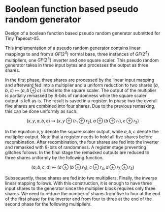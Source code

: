 # Boolean function based pseudo random generator
Design of a boolean function based pseudo random generator submitted for Tiny Tapeout-05.

This implementation of a pseudo random generator contains linear mappings to and from a $GF(2^4)$ normal base, three instances of $GF(2^4)$ multipliers, one $GF(2^4)$ inverter and one square scaler. This pseudo random generator takes in three input bytes and processes the output as three shares.
      
In the first phase, three shares are processed by the linear input mapping and afterward fed into a multiplier and a uniform reduction to two shares $(a,b,c)\mapsto(a,b \oplus c)$ is fed into the square scaler. 
The output of the multiplier is partially remasked by 8-bits of randomness while the square scaler output is left as is. 
The result is saved in a register. In phase two the overall five shares are combined into four shares. Due to the previous remasking, this can be done uniformly as such:
      
$$(x,y,a,b,c)\mapsto(x,y \oplus (r_1 \oplus r_2),a \oplus (b \oplus r_1),c \oplus r_2)$$

In the equation $x,y$ denote the square scaler output, while $a,b,c$ denote the multiplier output. Note that a register needs to hold all five shares before recombination. 
After recombination, the four shares are fed into the inverter and remasked with 8-bits of randomness. A register stage preventing glitches follows. 
In the final stage the remasked outputs are reduced to three shares uniformly by the following function.
      
$$(a,b,c,d)\mapsto(a \oplus (b \oplus r_3),c \oplus r_4,d \oplus r_3 \oplus r_4)$$
      
Subsequently, these shares are fed into two multipliers. Finally, the inverse linear mapping follows. With this construction, it is enough to have three input shares to the generator since the multiplier block requires only three shares.
We need to reduce the number of shares from five to four at the end of the first phase for the inverter and from four to three at the end of the second phase for the following multipliers.
